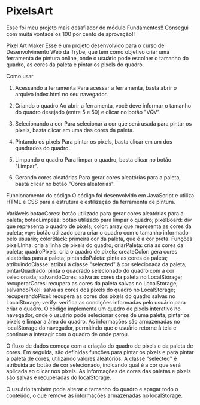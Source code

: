 # PixelsArt

Esse foi meu projeto mais desafiador do módulo Fundamentos!! Consegui com muita vontade os 100 por cento de aprovação!!

Pixel Art Maker
Esse é um projeto desenvolvido para o curso de Desenvolvimento Web da Trybe, que tem como objetivo criar uma ferramenta de pintura online, onde o usuário pode escolher o tamanho do quadro, as cores da paleta e pintar os pixels do quadro.

Como usar
1. Acessando a ferramenta
Para acessar a ferramenta, basta abrir o arquivo index.html no seu navegador.

2. Criando o quadro
Ao abrir a ferramenta, você deve informar o tamanho do quadro desejado (entre 5 e 50) e clicar no botão "VQV".

3. Selecionando a cor
Para selecionar a cor que será usada para pintar os pixels, basta clicar em uma das cores da paleta.

4. Pintando os pixels
Para pintar os pixels, basta clicar em um dos quadrados do quadro.

5. Limpando o quadro
Para limpar o quadro, basta clicar no botão "Limpar".

6. Gerando cores aleatórias
Para gerar cores aleatórias para a paleta, basta clicar no botão "Cores aleatórias".

Funcionamento do código
O código foi desenvolvido em JavaScript e utiliza HTML e CSS para a estrutura e estilização da ferramenta de pintura.

Variáveis
botaoCores: botão utilizado para gerar cores aleatórias para a paleta;
botaoLimpeza: botão utilizado para limpar o quadro;
pixelBoard: div que representa o quadro de pixels;
color: array que representa as cores da paleta;
vqv: botão utilizado para criar o quadro com o tamanho informado pelo usuário;
colorBlack: primeira cor da paleta, que é a cor preta.
Funções
pixelLInha: cria a linha de pixels do quadro;
criarPaleta: cria as cores da paleta;
quadroPixels: cria o quadro de pixels;
createColor: gera cores aleatórias para a paleta;
pintandoPaleta: pinta as cores da paleta;
atribuindoClasse: atribui a classe "selected" à cor selecionada da paleta;
pintarQuadrado: pinta o quadrado selecionado do quadro com a cor selecionada;
salvandoCores: salva as cores da paleta no LocalStorage;
recuperarCores: recupera as cores da paleta salvas no LocalStorage;
salvandoPixel: salva as cores dos pixels do quadro no LocalStorage;
recuperandoPixel: recupera as cores dos pixels do quadro salvas no LocalStorage;
verify: verifica as condições informadas pelo usuário para criar o quadro.
O código implementa um quadro de pixels interativo no navegador, onde o usuário pode selecionar cores de uma paleta, pintar os pixels e limpar a área do quadro. As informações são armazenadas no localStorage do navegador, permitindo que o usuário retorne à tela e continue a interagir com o quadro de onde parou.

O fluxo de dados começa com a criação do quadro de pixels e da paleta de cores. Em seguida, são definidas funções para pintar os pixels e para pintar a paleta de cores, utilizando valores aleatórios. A classe "selected" é atribuída ao botão de cor selecionado, indicando qual é a cor que será aplicada ao clicar nos pixels. As informações de cores das paletas e pixels são salvas e recuperadas do localStorage.

O usuário também pode alterar o tamanho do quadro e apagar todo o conteúdo, o que remove as informações armazenadas no localStorage.
